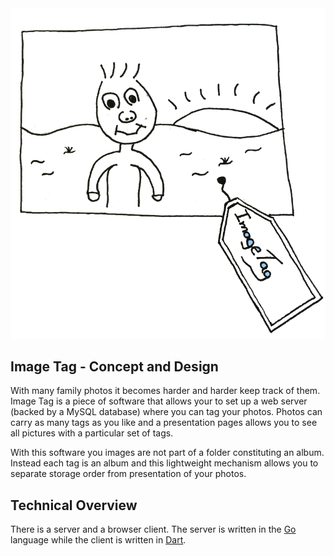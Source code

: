 <img src="docs/logo.png" alt="ImageTag logo"/>

Image Tag - Concept and Design
----------

With many family photos it becomes harder and harder keep track of
them. Image Tag is a piece of software that allows your to set up a
web server (backed by a MySQL database) where you can tag your photos.
Photos can carry as many tags as you like and a presentation pages allows you to 
see all pictures with a particular set of tags.

With this software you images are not part of a folder constituting an
album. Instead each tag is an album and this lightweight mechanism
allows you to separate storage order from presentation of your photos.

Technical Overview
----------

There is a server and a browser client. The server is written in the
[Go](www.golang.org) language while the client is written in
[Dart](www.dartlang.org).

